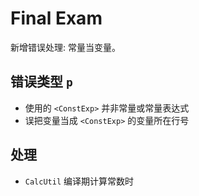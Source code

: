 # Final Exam

新增错误处理: 常量当变量。

## 错误类型 `p`

- 使用的 `<ConstExp>` 并非常量或常量表达式
- 误把变量当成 `<ConstExp>` 的变量所在行号

## 处理

- `CalcUtil` 编译期计算常数时